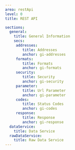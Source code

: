 ```yaml
---
area: restApi
level: 0
title: REST API

sections:
  general: 
    title: General Information
    secs:
     addresses: 
        title: Addresses
        anchor: gi-addresses
     formats: 
        title: Formats
        anchor: gi-formats
     security: 
        title: Security
        anchor: gi-security
     parameter: 
        title: Url Parameter
        anchor: gi-parameter
     codes: 
        title: Status Codes
        anchor: gi-codes
     response: 
        title: Response
        anchor: gi-response
  dataService: 
    title: Data Service
  rawDataService: 
    title: Raw Data Service
---
```

